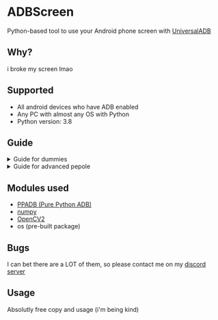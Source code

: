 # ADBScreen
Python-based tool to use your Android phone screen with [UniversalADB](https://en.wikipedia.org/wiki/Android_Debug_Bridge)

## Why?
i broke my screen lmao

## Supported
* All android devices who have ADB enabled 
* Any PC with almost any OS with Python
* Python version: 3.8


## Guide
<details>
<summary>Guide for dummies</summary>

1. Install python and add it to PATH
2. Install your ADB driver (google search: model name + adb)
3. Install the package
4. Type cmd in the path bar
5. Type this in `pip install -r requirements.txt`
6. Then type this `main.py`

</details>

<details>
<summary>Guide for advanced pepole</summary>

1. Install your ADB driver (google search: your phone model name + "adb")
2. Install the package
3. Install the requirements using `pip install -r requirements.txt`
4. Execute `main.py`

</details>

## Modules used
* [PPADB (Pure Python ADB)](https://pypi.org/project/pure-python-adb/)
* [numpy](https://pypi.org/project/numpy/)
* [OpenCV2](https://pypi.org/project/opencv-python/)
* os (pre-built package)

## Bugs
I can bet there are a LOT of them, so please contact me on my [discord server](https://discord.gg/gEF2sN4Yc3)

## Usage
Absolutly free copy and usage (i'm being kind)
